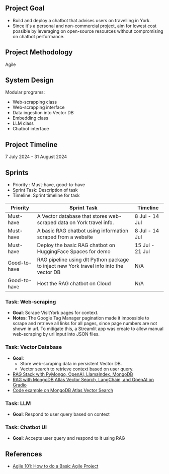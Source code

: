 ## Project Goal
* Build and deploy a chatbot that advises users on travelling in York.
* Since it's a personal and non-commercial project, aim for lowest cost possible by leveraging on open-source resources without compromising on chatbot performance.

## Project Methodology
Agile

## System Design
Modular programs:
* Web-scrapping class
* Web-scrapping interface
* Data ingestion into Vector DB
* Embedding class
* LLM class
* Chatbot interface

## Project Timeline
7 July 2024 - 31 August 2024

## Sprints
* Priority : Must-have, good-to-have
* Sprint Task: Description of task
* Timeline: Sprint timeline for task

| Priority | Sprint Task | Timeline |
|----------|-------------|----------|
| Must-have| A Vector database that stores web-scraped data on York travel info.| 8 Jul - 14 Jul|
| Must-have| A basic RAG chatbot using information scraped from a website | 8 Jul - 14 Jul|
| Must-have| Deploy the basic RAG chatbot on HuggingFace Spaces for demo | 15 Jul - 21 Jul|
| Good-to-have| RAG pipeline using dlt Python package to inject new York travel info into the vector DB | N/A|
| Good-to-have| Host the RAG chatbot on Cloud | N/A|

### Task: Web-scraping
* <b>Goal</b>: Scrape VisitYork pages for context.
* **Notes**:
The Google Tag Manager pagination made it impossible to scrape and retrieve all links for all pages, since page numbers are not shown in url. To mitigate this, a Streamlit app was create to allow manual web-scraping by url input into JSON files.

### Task: Vector Database
* <b>Goal</b>: 
    - Store web-scraping data in persistent Vector DB.
    - Vector search to retrieve context based on user query.
* [RAG Stack with PyMongo, OpenAI, LlamaIndex, MongoDB](https://www.mongodb.com/developer/products/atlas/rag-with-polm-stack-llamaindex-openai-mongodb/)
* [RAG with MongoDB Atlas Vector Search, LangChain, and OpenAI on Gradio](https://www.mongodb.com/developer/products/atlas/rag-atlas-vector-search-langchain-openai/#setting-up-the-environment)
* [Code example on MongoDB Atlas Vector Search](https://github.com/mongodb-developer/atlas-vector-search-rag/blob/main/load_data.py)

### Task: LLM
* <b>Goal</b>: Respond to user query based on context

### Task: Chatbot UI
* <b>Goal</b>: Accepts user query and respond to it using RAG

## References
* [Agile 101: How to do a Basic Agile Project](https://www.youtube.com/watch?v=6PqmHhJFXp4)
